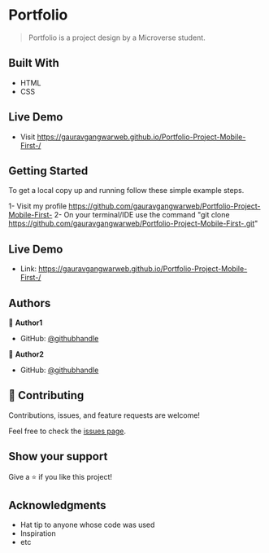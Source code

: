 # Portfolio

> Portfolio is a project design by a Microverse student.


## Built With

- HTML
- CSS


## Live Demo

- Visit https://gauravgangwarweb.github.io/Portfolio-Project-Mobile-First-/


## Getting Started

To get a local copy up and running follow these simple example steps.

1- Visit my profile https://github.com/gauravgangwarweb/Portfolio-Project-Mobile-First-
2- On your terminal/IDE use the command "git clone https://github.com/gauravgangwarweb/Portfolio-Project-Mobile-First-.git"


## Live Demo

- Link: https://gauravgangwarweb.github.io/Portfolio-Project-Mobile-First-/


## Authors

👤 **Author1**

- GitHub: [@githubhandle](https://github.com/gauravgangwarweb)

👤 **Author2**

- GitHub: [@githubhandle](https://github.com/michaelamponsah)


## 🤝 Contributing

Contributions, issues, and feature requests are welcome!

Feel free to check the [issues page](../../issues/).


## Show your support

Give a ⭐️ if you like this project!


## Acknowledgments

- Hat tip to anyone whose code was used
- Inspiration
- etc